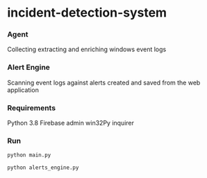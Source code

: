 # incident-detection-system

### Agent
Collecting extracting and enriching windows event logs 


### Alert Engine
Scanning event logs against alerts created and saved from the web application  

### Requirements 
Python 3.8 
Firebase admin 
win32Py
inquirer


### Run 
```bash
python main.py
```
```bash
python alerts_engine.py
```


